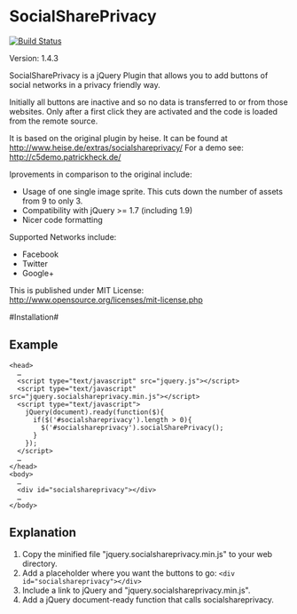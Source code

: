 # SocialSharePrivacy #

[![Build Status](https://travis-ci.org/patrickheck/socialshareprivacy.png?branch=add-travis)](https://travis-ci.org/patrickheck/socialshareprivacy)

Version: 1.4.3

SocialSharePrivacy is a jQuery Plugin that allows you to add buttons of social networks in a privacy friendly way.

Initially all buttons are inactive and so no data is transferred to or from those websites. Only after a first click they are activated and the code is loaded from the remote source.

It is based on the original plugin by heise. It can be found at http://www.heise.de/extras/socialshareprivacy/
For a demo see: http://c5demo.patrickheck.de/

Iprovements in comparison to the original include:

- Usage of one single image sprite. This cuts down the number of assets from 9 to only 3. 
- Compatibility with jQuery >= 1.7 (including 1.9)
- Nicer code formatting

Supported Networks include:

- Facebook
- Twitter
- Google+

This is published under MIT License: http://www.opensource.org/licenses/mit-license.php

#Installation#

## Example ##

    <head>
      …
      <script type="text/javascript" src="jquery.js"></script> 
      <script type="text/javascript" src="jquery.socialshareprivacy.min.js"></script>
      <script type="text/javascript">
        jQuery(document).ready(function($){
          if($('#socialshareprivacy').length > 0){
            $('#socialshareprivacy').socialSharePrivacy(); 
          }
        });
      </script>
      …
    </head>
    <body>
      …
      <div id="socialshareprivacy"></div>
      …
    </body>

## Explanation ##

1. Copy the minified file "jquery.socialshareprivacy.min.js" to your web directory.
3. Add a placeholder where you want the buttons to go: `<div id="socialshareprivacy"></div>`
2. Include a link to jQuery and "jquery.socialshareprivacy.min.js".
3. Add a jQuery document-ready function that calls socialshareprivacy. 

